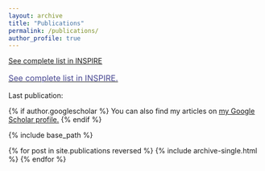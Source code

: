 ```yaml
---
layout: archive
title: "Publications"
permalink: /publications/
author_profile: true
---
```



[See complete list in INSPIRE](http://inspirehep.net/author/profile/A.Celis.1)

<a style="line-height: 1.5;" href="http://inspirehep.net/author/profile/A.Celis.1"><span style="color: #474791;"><span style="font-size: medium;">See complete list in INSPIRE.</span></span></a>

<p>Last publication:</p>




{% if author.googlescholar %}
  You can also find my articles on <u><a href="{{author.googlescholar}}">my Google Scholar profile</a>.</u>
{% endif %}

{% include base_path %}

{% for post in site.publications reversed %}
  {% include archive-single.html %}
{% endfor %}





